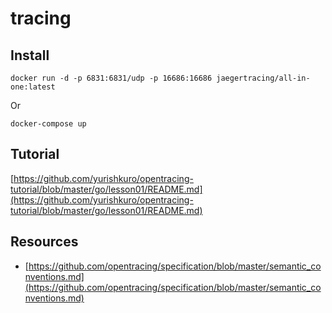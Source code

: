 # tracing

## Install

```shell script
docker run -d -p 6831:6831/udp -p 16686:16686 jaegertracing/all-in-one:latest
```

Or 
```shell script
docker-compose up
```

## Tutorial

[https://github.com/yurishkuro/opentracing-tutorial/blob/master/go/lesson01/README.md](https://github.com/yurishkuro/opentracing-tutorial/blob/master/go/lesson01/README.md)

## Resources

* [https://github.com/opentracing/specification/blob/master/semantic_conventions.md](https://github.com/opentracing/specification/blob/master/semantic_conventions.md)